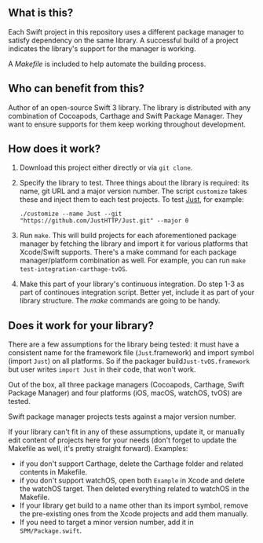 ## What is this?

Each Swift project in this repository uses a different package manager to
satisfy dependency on the same library. A successful build of a project
indicates the library's support for the manager is working.

A *Makefile* is included to help automate the building process.

## Who can benefit from this?

Author of an open-source Swift 3 library. The library is distributed with any
combination of Cocoapods, Carthage and Swift Package Manager. They want to
ensure supports for them keep working throughout development.

## How does it work?

1. Download this project either directly or via `git clone`.
2. Specify the library to test. Three things about the library is required: its
   name, git URL and a major version number. The script `customize` takes
   these and inject them to each test projects. To test [Just][Just], for
   example:

    ```
    ./customize --name Just --git "https://github.com/JustHTTP/Just.git" --major 0
    ```
3. Run `make`. This will build projects for each aforementioned package
   manager by fetching the library and import it for various platforms that
   Xcode/Swift supports. There's a make command for each package
   manager/platform combination as well. For example, you can run `make
   test-integration-carthage-tvOS`.
4. Make this part of your library's continuous integration. Do step 1-3 as
   part of continoues integration script. Better yet, include it as part of
   your library structure. The *make* commands are going to be handy.

## Does it work for your library?

There are a few assumptions for the library being tested: it must have
a consistent name for the framework file (`Just`.framework) and import symbol
(import `Just`) on all platforms. So if the packager
build`Just-tvOS.framework` but user writes `import Just` in their code, that
won't work.

Out of the box, all three package managers (Cocoapods, Carthage, Swift Package
Manager) and four platforms (iOS, macOS, watchOS, tvOS) are tested.

Swift package manager projects tests against a major version number.

If your library can't fit in any of these assumptions, update it, or manually
edit content of projects here for your needs (don't forget to update the
Makefile as well, it's pretty straight forward). Examples:

* if you don't support Carthage, delete the Carthage folder and related
  contents in Makefile.
* if you don't support watchOS, open both `Example` in Xcode and delete the
  watchOS target. Then deleted everything related to watchOS in the Makefile.
* If your library get build to a name other than its import symbol, remove the
  pre-existing ones from the Xcode projects and add them manually.
* If you need to target a minor version number, add it in `SPM/Package.swift`.

[Just]: https://github.com/JustHTTP/Just.git
